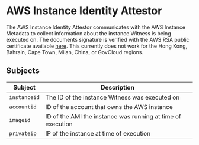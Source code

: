 # AWS Instance Identity Attestor

The AWS Instance Identity Attestor communicates with the AWS Instance Metadata to collect
information about the instance Witness is being executed on. The documents signature is
verified with the AWS RSA public certificate available [here](https://docs.aws.amazon.com/AWSEC2/latest/UserGuide/verify-signature.html).
This currently does not work for the Hong Kong, Bahrain, Cape Town, Milan, China, or
GovCloud regions.

## Subjects

| Subject | Description |
| ------- | ----------- |
| `instanceid` | The ID of the instance Witness was executed on |
| `accountid` | ID of the account that owns the AWS instance |
| `imageid` | ID of the AMI the instance was running at time of execution |
| `privateip` | IP of the instance at time of execution |
